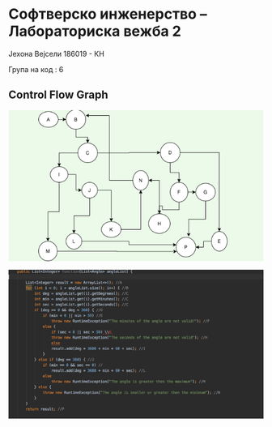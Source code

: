 

# Софтверско инженерство – Лабораториска вежба 2

Јехона Вејсели 186019 - КН

Група на код : 6

## Control Flow Graph

![graph](https://github.com/jehonavejseli/SI_lab2_186019/blob/master/graph.png)

![code](https://github.com/jehonavejseli/SI_lab2_186019/blob/master/code.png)



